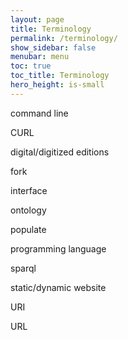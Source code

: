 ```yaml
---
layout: page
title: Terminology
permalink: /terminology/
show_sidebar: false
menubar: menu
toc: true
toc_title: Terminology
hero_height: is-small
---
```


command line

CURL

digital/digitized editions

fork

interface

ontology

populate

programming language

sparql

static/dynamic website

URI

URL





